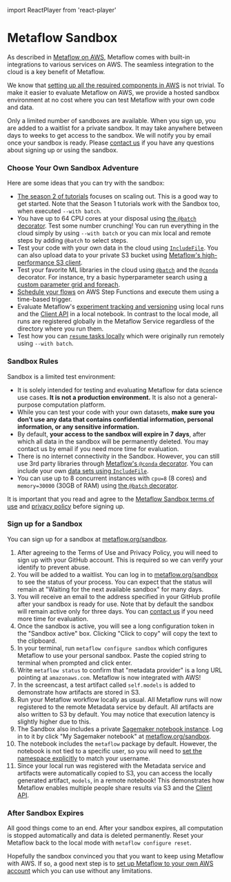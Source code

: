 import ReactPlayer from 'react-player'

# Metaflow Sandbox

As described in [Metaflow on AWS](/docs/metaflow-on-aws), Metaflow comes with built-in integrations to various services on AWS. The seamless integration to the cloud is a key benefit of Metaflow.

We know that [setting up all the required components in AWS](deploy-to-aws) is not trivial. To make it easier to evaluate Metaflow on AWS, we provide a hosted sandbox environment at no cost where you can test Metaflow with your own code and data.

Only a limited number of sandboxes are available. When you sign up, you are added to a waitlist for a private sandbox. It may take anywhere between days to weeks to get access to the sandbox. We will notify you by email once your sandbox is ready. Please [contact us](../introduction/getting-in-touch) if you have any questions about signing up or using the sandbox.

### Choose Your Own Sandbox Adventure

Here are some ideas that you can try with the sandbox:

- [The season 2 of tutorials](../getting-started/tutorials/#season-2-scaling-out-and-up) focuses on scaling out. This is a good way to get started. Note that the Season 1 tutorials work with the Sandbox too, when executed `--with batch`.
- You have up to 64 CPU cores at your disposal using [the `@batch` decorator](../metaflow/scaling). Test some number crunching! You can run everything in the cloud simply by using `--with batch` or you can mix local and remote steps by adding `@batch` to select steps.
- Test your code with your own data in the cloud using [`IncludeFile`](../metaflow/data#data-in-local-files). You can also upload data to your private S3 bucket using [Metaflow's high-performance S3 client](../metaflow/data#data-in-s-3-metaflow-s3).
- Test your favorite ML libraries in the cloud using [`@batch`](../metaflow/scaling) and the [`@conda`](../metaflow/dependencies) decorator. For instance, try a basic hyperparameter search using [a custom parameter grid and foreach](../metaflow/basics#foreach).
- [Schedule your flows](../going-to-production-with-metaflow/scheduling-metaflow-flows) on AWS Step Functions and execute them using a time-based trigger.
- Evaluate Metaflow's [experiment tracking and versioning](../metaflow/tagging) using local runs and the [Client API](../metaflow/client) in a local notebook. In contrast to the local mode, all runs are registered globally in the Metaflow Service regardless of the directory where you run them.
- Test how you can [`resume` tasks locally](../metaflow/debugging#how-to-use-the-resume-command) which were originally run remotely using `--with batch`.

### Sandbox Rules

Sandbox is a limited test environment:

- It is solely intended for testing and evaluating Metaflow for data science use cases. **It is not a production environment.** It is also not a general-purpose computation platform.
- While you can test your code with your own datasets, **make sure you don’t use any data that contains confidential information, personal information, or any sensitive information.**
- By default, **your access to the sandbox will expire in 7 days**, after which all data in the sandbox will be permanently deleted. You may contact us by email if you need more time for evaluation.
- There is no internet connectivity in the Sandbox. However, you can still use 3rd party libraries through [Metaflow's `@conda` decorator](../metaflow/dependencies). You can include your own [data sets using `IncludeFile`](../metaflow/data#data-in-local-files).
- You can use up to 8 concurrent instances with `cpu=8` \(8 cores\) and `memory=30000` \(30GB of RAM\) using [the `@batch` decorator](../metaflow/scaling).

It is important that you read and agree to the [Metaflow Sandbox terms of use](https://metaflow.org/sandbox-tos.html) and [privacy policy](https://metaflow.org/sandbox-privacy.html) before signing up.

### Sign up for a Sandbox

You can sign up for a sandbox at [metaflow.org/sandbox](https://metaflow.org/sandbox).

1. After agreeing to the Terms of Use and Privacy Policy, you will need to sign up with your GitHub account. This is required so we can verify your identify to prevent abuse.
2. You will be added to a waitlist. You can log in to [metaflow.org/sandbox](https://metaflow.org/sandbox) to see the status of your process. You can expect that the status will remain at "Waiting for the next available sandbox" for many days.
3. You will receive an email to the address specified in your GitHub profile after your sandbox is ready for use. Note that by default the sandbox will remain active only for three days. You can [contact us](../introduction/getting-in-touch) if you need more time for evaluation.
4. Once the sandbox is active, you will see a long configuration token in the "Sandbox active" box. Clicking "Click to copy" will copy the text to the clipboard.
5. In your terminal, run `metaflow configure sandbox` which configures Metaflow to use your personal sandbox. Paste the copied string to terminal when prompted and click enter.
6. Write `metaflow status` to confirm that "metadata provider" is a long URL pointing at `amazonaws.com`. Metaflow is now integrated with AWS!
7. In the screencast, a test artifact called `self.models` is added to demonstrate how artifacts are stored in S3.
8. Run your Metaflow workflow locally as usual. All Metaflow runs will now registered to the remote Metadata service by default. All artifacts are also written to S3 by default. You may notice that execution latency is slightly higher due to this.
9. The Sandbox also includes a private [Sagemaker notebook instance](https://docs.aws.amazon.com/sagemaker/latest/dg/nbi.html). Log in to it by click "My Sagemaker notebook" at [metaflow.org/sandbox](https://metaflow.org/sandbox).
10. The notebook includes the `metaflow` package by default. However, the notebook is not tied to a specific user, so you will need to [set the namespace explicitly](../metaflow/tagging#switching-namespaces) to match your username.
11. Since your local run was registered with the Metadata service and artifacts were automatically copied to S3, you can access the locally generated artifact, `models`, in a remote notebook! This demonstrates how Metaflow enables multiple people share results via S3 and the [Client API](../metaflow/client).

### After Sandbox Expires

All good things come to an end. After your sandbox expires, all computation is stopped automatically and data is deleted permanently. Reset your Metaflow back to the local mode with `metaflow configure reset`.

Hopefully the sandbox convinced you that you want to keep using Metaflow with AWS. If so, a good next step is to [set up Metaflow to your own AWS account](deploy-to-aws) which you can use without any limitations.
